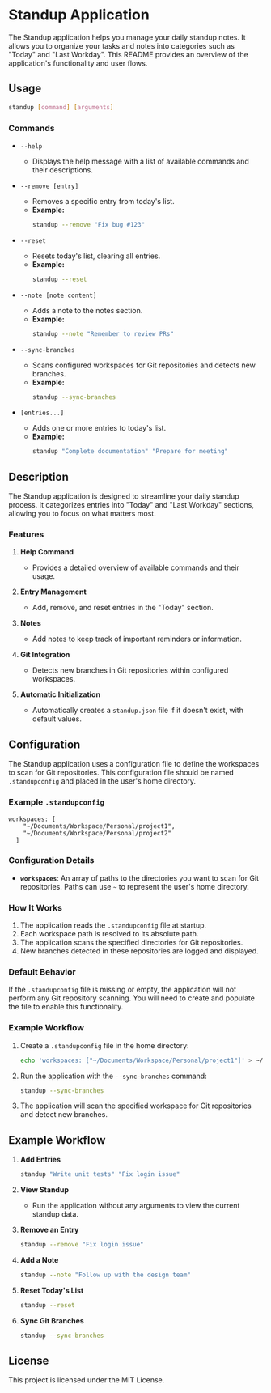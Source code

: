 # Standup Application

The Standup application helps you manage your daily standup notes. It allows you to organize your tasks and notes into categories such as "Today" and "Last Workday". This README provides an overview of the application's functionality and user flows.

## Usage

```bash
standup [command] [arguments]
```

### Commands

- `--help`
  - Displays the help message with a list of available commands and their descriptions.

- `--remove [entry]`
  - Removes a specific entry from today's list.
  - **Example:**
    ```bash
    standup --remove "Fix bug #123"
    ```

- `--reset`
  - Resets today's list, clearing all entries.
  - **Example:**
    ```bash
    standup --reset
    ```

- `--note [note content]`
  - Adds a note to the notes section.
  - **Example:**
    ```bash
    standup --note "Remember to review PRs"
    ```

- `--sync-branches`
  - Scans configured workspaces for Git repositories and detects new branches.
  - **Example:**
    ```bash
    standup --sync-branches
    ```

- `[entries...]`
  - Adds one or more entries to today's list.
  - **Example:**
    ```bash
    standup "Complete documentation" "Prepare for meeting"
    ```

## Description

The Standup application is designed to streamline your daily standup process. It categorizes entries into "Today" and "Last Workday" sections, allowing you to focus on what matters most.

### Features

1. **Help Command**
   - Provides a detailed overview of available commands and their usage.

2. **Entry Management**
   - Add, remove, and reset entries in the "Today" section.

3. **Notes**
   - Add notes to keep track of important reminders or information.

4. **Git Integration**
   - Detects new branches in Git repositories within configured workspaces.

5. **Automatic Initialization**
   - Automatically creates a `standup.json` file if it doesn't exist, with default values.

## Configuration

The Standup application uses a configuration file to define the workspaces to scan for Git repositories. This configuration file should be named `.standupconfig` and placed in the user's home directory.

### Example `.standupconfig`

```
workspaces: [
    "~/Documents/Workspace/Personal/project1",
    "~/Documents/Workspace/Personal/project2"
  ]
```

### Configuration Details

- **`workspaces`**: An array of paths to the directories you want to scan for Git repositories. Paths can use `~` to represent the user's home directory.

### How It Works

1. The application reads the `.standupconfig` file at startup.
2. Each workspace path is resolved to its absolute path.
3. The application scans the specified directories for Git repositories.
4. New branches detected in these repositories are logged and displayed.

### Default Behavior

If the `.standupconfig` file is missing or empty, the application will not perform any Git repository scanning. You will need to create and populate the file to enable this functionality.

### Example Workflow

1. Create a `.standupconfig` file in the home directory:
   ```bash
   echo 'workspaces: ["~/Documents/Workspace/Personal/project1"]' > ~/.standupconfig
   ```

2. Run the application with the `--sync-branches` command:
   ```bash
   standup --sync-branches
   ```

3. The application will scan the specified workspace for Git repositories and detect new branches.

## Example Workflow

1. **Add Entries**
   ```bash
   standup "Write unit tests" "Fix login issue"
   ```

2. **View Standup**
   - Run the application without any arguments to view the current standup data.

3. **Remove an Entry**
   ```bash
   standup --remove "Fix login issue"
   ```

4. **Add a Note**
   ```bash
   standup --note "Follow up with the design team"
   ```

5. **Reset Today's List**
   ```bash
   standup --reset
   ```

6. **Sync Git Branches**
   ```bash
   standup --sync-branches
   ```

## License

This project is licensed under the MIT License.